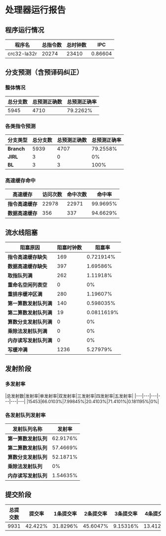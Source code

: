 # 处理器运行报告
## 程序运行情况
|程序名|总指令数|总时钟数|IPC|
|---|---|---|---|
|crc32-la32r|20274|23410|0.86604|

## 分支预测（含预译码纠正）
### 整体情况
|总分支数|总预测正确数|总预测正确率|
|---|---|---|
|5945|4710|79.2262%|

### 各类指令预测
|分支类型|总分支数|总预测正确数|总预测正确率|
|---|---|---|---|
|**Branch**| 5939 | 4707 | 79.2558%|
|**JIRL**| 3 | 0 | 0%|
|**BL**| 3 | 3 | 100%|

### 高速缓存命中
|高速缓存|访问次数|命中次数|命中率|
|---|---|---|---|
|**指令高速缓存**| 22978 | 22971 | 99.9695%|
|**数据高速缓存**| 356 | 337 | 94.6629%|
## 流水线阻塞
|阻塞原因|阻塞时钟数|阻塞率|
|---|---|---|
|**指令高速缓存缺失**| 169 | 0.721914%|
|**数据高速缓存缺失**| 397 | 1.69586%|
|**取指队列满**| 262 | 1.11918%|
|**重命名空闲列表空**|0 | 0%|
|**重排序缓冲区满**|280 | 1.19607%|
|**第一算数发射队列满**|140 | 0.598035%|
|**第二算数发射队列满**|19 | 0.0811619%|
|**算数分支发射队列满**|0 | 0%|
|**乘除法发射队列满**|0 | 0%|
|**内存读写发射队列满**|0 | 0%|
|**写缓冲满**|1236 | 5.27979%|

## 发射阶段
### 多发射率
|总发射数|发射率|单发射率|双发射率|三发射率|四发射率|五发射率|
|---|---|---|---|---|---|
|15453|66.0103%|7.99845%|20.4103%|71.4101%|0.181195%|0%|

### 各发射队列发射率
|发射队列名称|发射率|
|---|---|
|**第一算数发射队列**|62.9176%|
|**第二算数发射队列**|57.4669%|
|**算数分支发射队列**|52.1871%|
|**乘除法发射队列**|0%|
|**内存读写发射队列**|1.54635%|

## 提交阶段
|总提交数|提交率|1条提交率|2条提交率|3条提交率|4条提交率|
|---|---|---|---|---|---|
|9931|42.422%|31.8296%|45.6047%|9.15316%|13.4125%|
